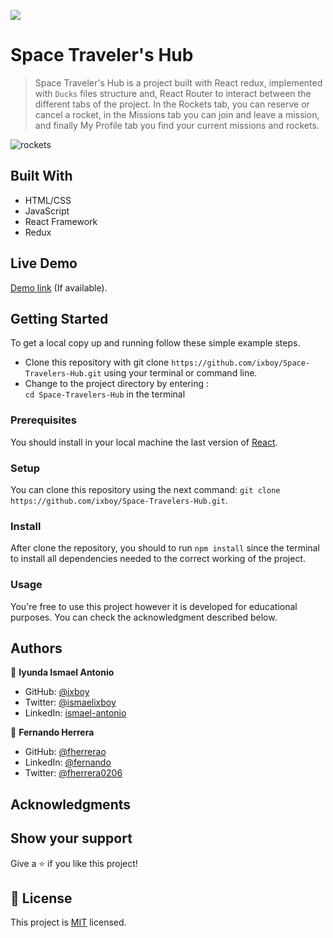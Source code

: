![](https://img.shields.io/badge/Microverse-blueviolet)

# Space Traveler's Hub

> Space Traveler's Hub is a project built with React redux, implemented with `Ducks` files structure and, React Router to interact between the different tabs of the project. In the Rockets tab, you can reserve or cancel a rocket, in the Missions tab you can join and leave a mission, and finally My Profile tab you find your current missions and rockets.

![rockets](https://user-images.githubusercontent.com/91301423/156767747-742c3464-b9c6-4109-89a8-e6725a791e11.png)


## Built With

- HTML/CSS
- JavaScript
- React Framework
- Redux

## Live Demo

[Demo link](https://fherrerao.github.io/Math-magician/) (If available).



## Getting Started

To get a local copy up and running follow these simple example steps.

- Clone this repository with git clone `https://github.com/ixboy/Space-Travelers-Hub.git` using your terminal or command line.
- Change to the project directory by entering : <br>
  `cd Space-Travelers-Hub` in the terminal

### Prerequisites

You should install in your local machine the last version of [React](https://en.reactjs.org/).

### Setup

You can clone this repository using the next command: `git clone https://github.com/ixboy/Space-Travelers-Hub.git`.

### Install

After clone the repository, you should to run `npm install` since the terminal to install all dependencies needed to the correct working of the project.

### Usage

You're free to use this project however it is developed for educational purposes. You can check the acknowledgment described below.

## Authors

👤 **Iyunda Ismael Antonio**

- GitHub: [@ixboy](https://github.com/ixboy)
- Twitter: [@ismaelixboy](https://twitter.com/ismaelixboy)
- LinkedIn: [ismael-antonio](https://www.linkedin.com/in/ismaelantonio/)

👤 **Fernando Herrera**

- GitHub: [@fherrerao](https://github.com/fherrerao)
- LinkedIn: [@fernando](https://www.linkedin.com/in/fernando-herrera-25a6361b2/)
- Twitter: [@fherrera0206](https://twitter.com/fherrera0206)

## Acknowledgments

## Show your support

Give a ⭐️ if you like this project!

## 📝 License

This project is [MIT](./MIT.md) licensed.

